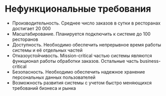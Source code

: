 # Нефункциональные требования

- Производительность. Среднее число заказов в сутки в ресторанах достигает 20 000
- Масштабирование. Планируется подключить к системе до 100 ресторанов
- Доступность. Необходимо обеспечить непрерывное время работы системы и её отдельных частей
- Отказоустойчивость. Mission-critical частью системы являются функционал работы обработки заказов. Остальные часть business-critical
- Безопасность. Необходимо обеспечить надежное хранение персональных данных пользователей
- Возможность развития системы с учетом быстро меняющихся требований бизнеса и рынка